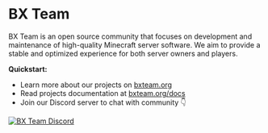 # BX Team

BX Team is an open source community that focuses on development and maintenance of high-quality Minecraft server software. 
We aim to provide a stable and optimized experience for both server owners and players.

**Quickstart:**
- Learn more about our projects on [bxteam.org](https://bxteam.org)
- Read projects documentation at [bxteam.org/docs](https://bxteam.org/docs)
- Join our Discord server to chat with community 👇

<a href="https://discord.gg/p7cxhw7E2M">
         <img alt="BX Team Discord" src="https://discord.com/api/guilds/931595732752953375/widget.png?style=banner2">
</a>
